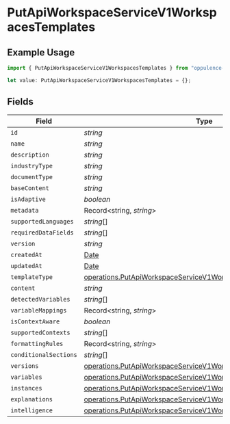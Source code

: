 # PutApiWorkspaceServiceV1WorkspacesTemplates

## Example Usage

```typescript
import { PutApiWorkspaceServiceV1WorkspacesTemplates } from "oppulence-backend-sdk/models/operations";

let value: PutApiWorkspaceServiceV1WorkspacesTemplates = {};
```

## Fields

| Field                                                                                                                                                | Type                                                                                                                                                 | Required                                                                                                                                             | Description                                                                                                                                          |
| ---------------------------------------------------------------------------------------------------------------------------------------------------- | ---------------------------------------------------------------------------------------------------------------------------------------------------- | ---------------------------------------------------------------------------------------------------------------------------------------------------- | ---------------------------------------------------------------------------------------------------------------------------------------------------- |
| `id`                                                                                                                                                 | *string*                                                                                                                                             | :heavy_minus_sign:                                                                                                                                   | N/A                                                                                                                                                  |
| `name`                                                                                                                                               | *string*                                                                                                                                             | :heavy_minus_sign:                                                                                                                                   | N/A                                                                                                                                                  |
| `description`                                                                                                                                        | *string*                                                                                                                                             | :heavy_minus_sign:                                                                                                                                   | N/A                                                                                                                                                  |
| `industryType`                                                                                                                                       | *string*                                                                                                                                             | :heavy_minus_sign:                                                                                                                                   | N/A                                                                                                                                                  |
| `documentType`                                                                                                                                       | *string*                                                                                                                                             | :heavy_minus_sign:                                                                                                                                   | N/A                                                                                                                                                  |
| `baseContent`                                                                                                                                        | *string*                                                                                                                                             | :heavy_minus_sign:                                                                                                                                   | N/A                                                                                                                                                  |
| `isAdaptive`                                                                                                                                         | *boolean*                                                                                                                                            | :heavy_minus_sign:                                                                                                                                   | N/A                                                                                                                                                  |
| `metadata`                                                                                                                                           | Record<string, *string*>                                                                                                                             | :heavy_minus_sign:                                                                                                                                   | N/A                                                                                                                                                  |
| `supportedLanguages`                                                                                                                                 | *string*[]                                                                                                                                           | :heavy_minus_sign:                                                                                                                                   | N/A                                                                                                                                                  |
| `requiredDataFields`                                                                                                                                 | *string*[]                                                                                                                                           | :heavy_minus_sign:                                                                                                                                   | N/A                                                                                                                                                  |
| `version`                                                                                                                                            | *string*                                                                                                                                             | :heavy_minus_sign:                                                                                                                                   | N/A                                                                                                                                                  |
| `createdAt`                                                                                                                                          | [Date](https://developer.mozilla.org/en-US/docs/Web/JavaScript/Reference/Global_Objects/Date)                                                        | :heavy_minus_sign:                                                                                                                                   | N/A                                                                                                                                                  |
| `updatedAt`                                                                                                                                          | [Date](https://developer.mozilla.org/en-US/docs/Web/JavaScript/Reference/Global_Objects/Date)                                                        | :heavy_minus_sign:                                                                                                                                   | N/A                                                                                                                                                  |
| `templateType`                                                                                                                                       | [operations.PutApiWorkspaceServiceV1WorkspacesTemplateType](../../models/operations/putapiworkspaceservicev1workspacestemplatetype.md)               | :heavy_minus_sign:                                                                                                                                   | N/A                                                                                                                                                  |
| `content`                                                                                                                                            | *string*                                                                                                                                             | :heavy_minus_sign:                                                                                                                                   | N/A                                                                                                                                                  |
| `detectedVariables`                                                                                                                                  | *string*[]                                                                                                                                           | :heavy_minus_sign:                                                                                                                                   | N/A                                                                                                                                                  |
| `variableMappings`                                                                                                                                   | Record<string, *string*>                                                                                                                             | :heavy_minus_sign:                                                                                                                                   | N/A                                                                                                                                                  |
| `isContextAware`                                                                                                                                     | *boolean*                                                                                                                                            | :heavy_minus_sign:                                                                                                                                   | N/A                                                                                                                                                  |
| `supportedContexts`                                                                                                                                  | *string*[]                                                                                                                                           | :heavy_minus_sign:                                                                                                                                   | N/A                                                                                                                                                  |
| `formattingRules`                                                                                                                                    | Record<string, *string*>                                                                                                                             | :heavy_minus_sign:                                                                                                                                   | N/A                                                                                                                                                  |
| `conditionalSections`                                                                                                                                | *string*[]                                                                                                                                           | :heavy_minus_sign:                                                                                                                                   | N/A                                                                                                                                                  |
| `versions`                                                                                                                                           | [operations.PutApiWorkspaceServiceV1WorkspacesWorkspacesVersions](../../models/operations/putapiworkspaceservicev1workspacesworkspacesversions.md)[] | :heavy_minus_sign:                                                                                                                                   | N/A                                                                                                                                                  |
| `variables`                                                                                                                                          | [operations.PutApiWorkspaceServiceV1WorkspacesVariables](../../models/operations/putapiworkspaceservicev1workspacesvariables.md)[]                   | :heavy_minus_sign:                                                                                                                                   | N/A                                                                                                                                                  |
| `instances`                                                                                                                                          | [operations.PutApiWorkspaceServiceV1WorkspacesInstances](../../models/operations/putapiworkspaceservicev1workspacesinstances.md)[]                   | :heavy_minus_sign:                                                                                                                                   | N/A                                                                                                                                                  |
| `explanations`                                                                                                                                       | [operations.PutApiWorkspaceServiceV1WorkspacesExplanations](../../models/operations/putapiworkspaceservicev1workspacesexplanations.md)[]             | :heavy_minus_sign:                                                                                                                                   | N/A                                                                                                                                                  |
| `intelligence`                                                                                                                                       | [operations.PutApiWorkspaceServiceV1WorkspacesIntelligence](../../models/operations/putapiworkspaceservicev1workspacesintelligence.md)[]             | :heavy_minus_sign:                                                                                                                                   | N/A                                                                                                                                                  |